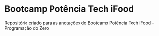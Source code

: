 # Bootcamp Potência Tech iFood
Repositório criado para as anotações do Bootcamp Potência Tech iFood - Programação do Zero
